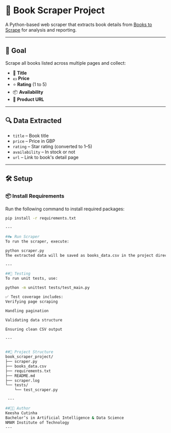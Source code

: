 # 📘 Book Scraper Project

A Python-based web scraper that extracts book details from [Books to Scrape](http://books.toscrape.com) for analysis and reporting.

---

## 🎯 Goal

Scrape all books listed across multiple pages and collect:

- 📗 **Title**
- 💷 **Price**
- ⭐ **Rating** (1 to 5)
- 📦 **Availability**
- 🔗 **Product URL**


---

## 🔍 Data Extracted

- `title` – Book title  
- `price` – Price in GBP  
- `rating` – Star rating (converted to 1–5)  
- `availability` – In stock or not  
- `url` – Link to book's detail page  

---

## 🛠 Setup

### 📦 Install Requirements

Run the following command to install required packages:

```bash
pip install -r requirements.txt

---

##▶️ Run Scraper
To run the scraper, execute:

python scraper.py
The extracted data will be saved as books_data.csv in the project directory.

---

##🧪 Testing
To run unit tests, use:

python -m unittest tests/test_main.py

✅ Test coverage includes:
Verifying page scraping

Handling pagination

Validating data structure

Ensuring clean CSV output

---


##📁 Project Structure
book_scraper_project/
├── scraper.py
├── books_data.csv
├── requirements.txt
├── README.md
├── scraper.log
└── tests/
    └── test_scraper.py

 ---

##👩‍💻 Author
Keesha Cutinha
Bachelor’s in Artificial Intelligence & Data Science
NMAM Institute of Technology
---
